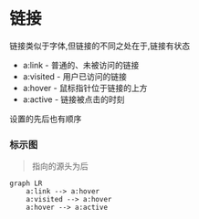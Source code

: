 # 链接

链接类似于字体,但链接的不同之处在于,链接有状态

*   a:link - 普通的、未被访问的链接
*   a:visited - 用户已访问的链接
*   a:hover - 鼠标指针位于链接的上方
*   a:active - 链接被点击的时刻

设置的先后也有顺序

### 标示图

>   指向的源头为后

```mermaid
graph LR
	a:link --> a:hover
	a:visited --> a:hover
	a:hover --> a:active
```



